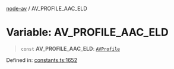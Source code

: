[node-av](../globals.md) / AV\_PROFILE\_AAC\_ELD

# Variable: AV\_PROFILE\_AAC\_ELD

> `const` **AV\_PROFILE\_AAC\_ELD**: [`AVProfile`](../type-aliases/AVProfile.md)

Defined in: [constants.ts:1652](https://github.com/seydx/av/blob/f8631fc881b394300b1479f511d55cf1c370a87f/src/constants/constants.ts#L1652)
